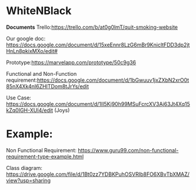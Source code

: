 # WhiteNBlack
<b>Documents</b>
Trello:https://trello.com/b/at0g0lmT/quit-smoking-website

Our google doc: https://docs.google.com/document/d/15xeEnnr8LzG6mBr9KnicltFDD3dp2jtHnLn8pkixMXo/edit#

Prototype:https://marvelapp.com/prototype/50c9g36

Functional and Non-Function requirement:https://docs.google.com/document/d/1bGwuuv1jxZXbN2xrO0t85nX4Xk4nI6ZHITDom8tJrYs/edit

Use Case: https://docs.google.com/document/d/1II5Kj90h99MSuFcrcXV3Aj63Jt4Xq15kZq0IGH-XUI4/edit (Joys)

# Example:

Non Functional Requirement: https://www.guru99.com/non-functional-requirement-type-example.html

Class diagram: https://drive.google.com/file/d/1Bt0zz7YDBKPuhOSVRIb8FO6XBvTbXMAZ/view?usp=sharing

